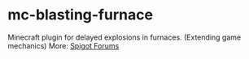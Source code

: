 # mc-blasting-furnace

Minecraft plugin for delayed explosions in furnaces. (Extending game mechanics)
More: [Spigot Forums](https://www.spigotmc.org/resources/blasting-furnace.79708/)
